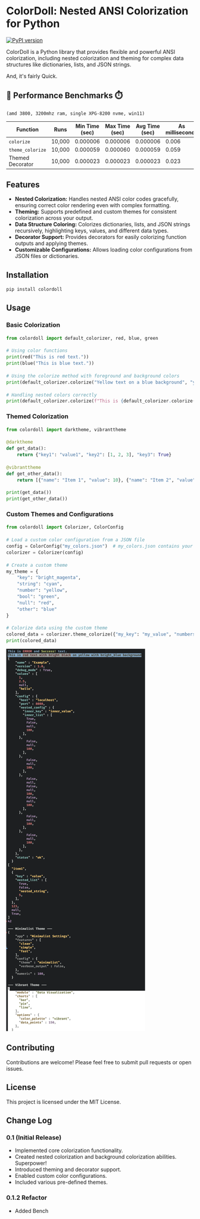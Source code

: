 # ColorDoll: Nested ANSI Colorization for Python

[![PyPI version](https://badge.fury.io/py/colordoll.svg)](https://badge.fury.io/py/colordoll)

ColorDoll is a Python library that provides flexible and powerful ANSI colorization, including nested colorization and theming for complex data structures like dictionaries, lists, and JSON strings.

And, it's fairly Quick. 


## 🚀 Performance Benchmarks ⏱️
`(amd 3800, 3200mhz ram, single XPG-8200 nvme, win11)`

| Function             | Runs      | Min Time (sec) | Max Time (sec) | Avg Time (sec) | As milliseconds | Runs / second  |
|----------------------|-----------|----------------|----------------|----------------|-----------------|----------------|
| `colorize`           | 10,000    | 0.000006       | 0.000006       | 0.000006       |       0.006     | ~165000        |
| `theme_colorize`     | 10,000    | 0.000059       | 0.000060       | 0.000059       |       0.059     | ~16950         |
| Themed Decorator     | 10,000    | 0.000023       | 0.000023       | 0.000023       |       0.023     | ~43450         |

## Features

* **Nested Colorization:**  Handles nested ANSI color codes gracefully, ensuring correct color rendering even with complex formatting.
* **Theming:** Supports predefined and custom themes for consistent colorization across your output.
* **Data Structure Coloring:** Colorizes dictionaries, lists, and JSON strings recursively, highlighting keys, values, and different data types.
* **Decorator Support:** Provides decorators for easily colorizing function outputs and applying themes.
* **Customizable Configurations:** Allows loading color configurations from JSON files or dictionaries.

## Installation

```bash
pip install colordoll
```

## Usage

### Basic Colorization

```python
from colordoll import default_colorizer, red, blue, green

# Using color functions
print(red("This is red text."))
print(blue("This is blue text."))

# Using the colorize method with foreground and background colors
print(default_colorizer.colorize("Yellow text on a blue background", "yellow", "blue"))

# Handling nested colors correctly
print(default_colorizer.colorize(f"This is {default_colorizer.colorize('red text', 'red')} inside blue text.", "blue"))
```

### Themed Colorization

```python
from colordoll import darktheme, vibranttheme

@darktheme
def get_data():
    return {"key1": "value1", "key2": [1, 2, 3], "key3": True}

@vibranttheme
def get_other_data():
    return [{"name": "Item 1", "value": 10}, {"name": "Item 2", "value": 20}]

print(get_data())
print(get_other_data())
```

### Custom Themes and Configurations

```python
from colordoll import Colorizer, ColorConfig

# Load a custom color configuration from a JSON file
config = ColorConfig("my_colors.json")  # my_colors.json contains your custom color definitions
colorizer = Colorizer(config)

# Create a custom theme
my_theme = {
    "key": "bright_magenta",
    "string": "cyan",
    "number": "yellow",
    "bool": "green",
    "null": "red",
    "other": "blue"
}

# Colorize data using the custom theme
colored_data = colorizer.theme_colorize({"my_key": "my_value", "numbers": [1, 2, 3]}, my_theme)
print(colored_data)

```

![](https://github.com/kaigouthro/colordoll/blob/66c6f1d2913dfa5134c6f231a429241b728ec984/media/demo.png)

## Contributing

Contributions are welcome! Please feel free to submit pull requests or open issues.


## License

This project is licensed under the MIT License.


## Change Log
### 0.1 (Initial Release)
* Implemented core colorization functionality.
* Created nested colorization and background colorization abilities. Superpower!
* Introduced theming and decorator support.
* Enabled custom color configurations.
* Included various pre-defined themes.

### 0.1.2 Refactor
* Added Bench



